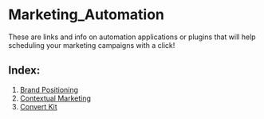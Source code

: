 # Marketing_Automation

These are links and info on automation applications or plugins that will help scheduling your marketing campaigns with a click!

## Index:
1. [Brand Positioning](https://github.com/Aishanipach/Marketing_Automation/blob/master/Brand%20Positioning)
2. [Contextual Marketing](https://github.com/Aishanipach/Marketing_Automation/blob/master/Contextual%20Marketing)
3. [Convert Kit](https://github.com/Aishanipach/Marketing_Automation/blob/master/Convert_kit)
